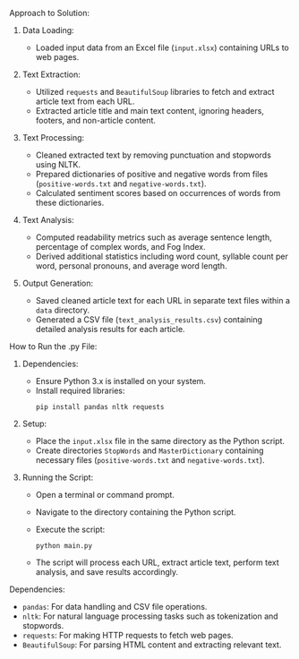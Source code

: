 Approach to Solution:

1. Data Loading:
   - Loaded input data from an Excel file (`input.xlsx`) containing URLs to web pages.

2. Text Extraction:
   - Utilized `requests` and `BeautifulSoup` libraries to fetch and extract article text from each URL.
   - Extracted article title and main text content, ignoring headers, footers, and non-article content.

3. Text Processing:
   - Cleaned extracted text by removing punctuation and stopwords using NLTK.
   - Prepared dictionaries of positive and negative words from files (`positive-words.txt` and `negative-words.txt`).
   - Calculated sentiment scores based on occurrences of words from these dictionaries.

4. Text Analysis:
   - Computed readability metrics such as average sentence length, percentage of complex words, and Fog Index.
   - Derived additional statistics including word count, syllable count per word, personal pronouns, and average word length.

5. Output Generation:
   - Saved cleaned article text for each URL in separate text files within a `data` directory.
   - Generated a CSV file (`text_analysis_results.csv`) containing detailed analysis results for each article.

How to Run the .py File:

1. Dependencies:
   - Ensure Python 3.x is installed on your system.
   - Install required libraries:
     ```
     pip install pandas nltk requests
     ```

2. Setup:
   - Place the `input.xlsx` file in the same directory as the Python script.
   - Create directories `StopWords` and `MasterDictionary` containing necessary files (`positive-words.txt` and `negative-words.txt`).

3. Running the Script:
   - Open a terminal or command prompt.
   - Navigate to the directory containing the Python script.
   - Execute the script:
     ```
     python main.py
     ```

   - The script will process each URL, extract article text, perform text analysis, and save results accordingly.

Dependencies:
- `pandas`: For data handling and CSV file operations.
- `nltk`: For natural language processing tasks such as tokenization and stopwords.
- `requests`: For making HTTP requests to fetch web pages.
- `BeautifulSoup`: For parsing HTML content and extracting relevant text.
